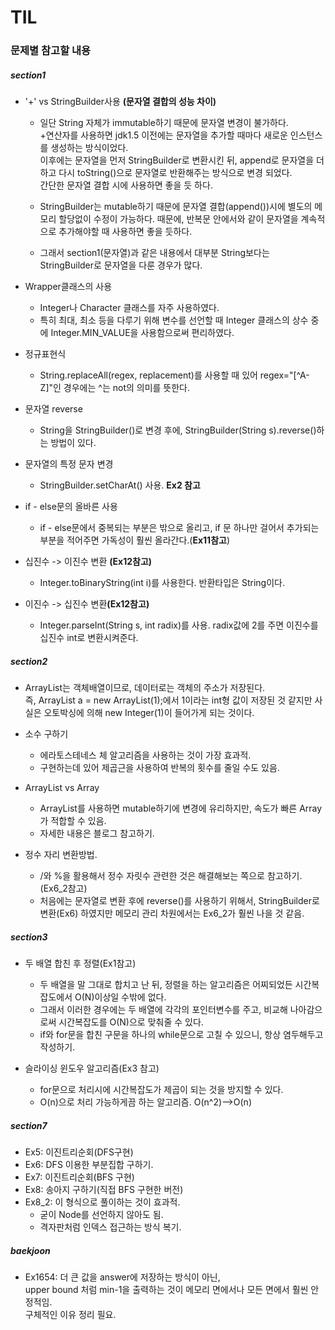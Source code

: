 # TIL

### 문제별 참고할 내용

##### section1


- '+' vs StringBuilder사용 <b>(문자열 결합의 성능 차이)</b>
  - 일단 String 자체가 immutable하기 때문에 문자열 변경이 불가하다.<br>
  +연산자를 사용하면 jdk1.5 이전에는 문자열을 추가할 때마다 새로운 인스턴스를 생성하는 방식이었다.
  <br>이후에는 문자열을 먼저 StringBuilder로 변환시킨 뒤, append로 문자열을 더하고 다시 toString()으로 문자열로 반환해주는 방식으로 변경 되었다.<br>
  간단한 문자열 결합 시에 사용하면 좋을 듯 하다.

  - StringBuilder는 mutable하기 때문에 문자열 결합(append())시에 별도의 메모리 할당없이 수정이 가능하다.
  때문에, 반복문 안에서와 같이 문자열을 계속적으로 추가해야할 때 사용하면 좋을 듯하다.
  
  - 그래서 section1(문자열)과 같은 내용에서 대부분 String보다는 StringBuilder로 문자열을 다룬 경우가 많다.
  
  
- Wrapper클래스의 사용
  - Integer나 Character 클래스를 자주 사용하였다.
  - 특히 최대, 최소 등을 다루기 위해 변수를 선언할 때 Integer 클래스의 상수 중에 Integer.MIN_VALUE을 사용함으로써 편리하였다.
  
- 정규표현식
  - String.replaceAll(regex, replacement)를 사용할 때 있어 regex="[^A-Z]"인 경우에는 ^는 not의 의미를 뜻한다.
  
- 문자열 reverse
  - String을 StringBuilder()로 변경 후에, StringBuilder(String s).reverse()하는 방법이 있다.

- 문자열의 특정 문자 변경
  - StringBuilder.setCharAt() 사용. <b>Ex2 참고</b>
  
- if - else문의 올바른 사용
  - if - else문에서 중복되는 부분은 밖으로 올리고, if 문 하나만 걸어서 추가되는 부분을 적어주면 가독성이 훨씬 올라간다.(<b>Ex11참고</b>)

- 십진수 -> 이진수 변환 <b>(Ex12참고)</b>
  - Integer.toBinaryString(int i)를 사용한다. 반환타입은 String이다.
  
- 이진수 -> 십진수 변환<b>(Ex12참고)</b>
  - Integer.parseInt(String s, int radix)를 사용. radix값에 2를 주면 이진수를 십진수 int로 변환시켜준다.


##### section2


- ArrayList는 객체배열이므로, 데이터로는 객체의 주소가 저장된다.<br>
  즉, ArrayList a = new ArrayList(1);에서 1이라는 int형 값이 저장된 것 같지만 사실은 오토박싱에 의해 new Integer(1)이 들어가게 되는 것이다.

- 소수 구하기
  - 에라토스테네스 체 알고리즘을 사용하는 것이 가장 효과적.
  - 구현하는데 있어 제곱근을 사용하여 반복의 횟수를 줄일 수도 있음.

- ArrayList vs Array
  - ArrayList를 사용하면 mutable하기에 변경에 유리하지만, 속도가 빠른 Array가 적합할 수 있음.
  - 자세한 내용은 블로그 참고하기.

- 정수 자리 변환방법.
  - /와 %을 활용해서 정수 자릿수 관련한 것은 해결해보는 쪽으로 참고하기.(Ex6_2참고)
  - 처음에는 문자열로 변환 후에 reverse()를 사용하기 위해서, StringBuilder로 변환(Ex6) 하였지만 메모리 관리 차원에서는 Ex6_2가 훨씬 나을 것 같음.

##### section3

- 두 배열 합친 후 정렬(Ex1참고)
  - 두 배열을 말 그대로 합치고 난 뒤, 정렬을 하는 알고리즘은 어찌되었든 시간복잡도에서 O(N)이상일 수밖에 없다.
  - 그래서 이러한 경우에는 두 배열에 각각의 포인터변수를 주고, 비교해 나아감으로써 시간복잡도를 O(N)으로 맞춰줄 수 있다.
  - if와 for문을 합친 구문을 하나의 while문으로 고칠 수 있으니, 항상 염두해두고 작성하기.


- 슬라이싱 윈도우 알고리즘(Ex3 참고)
  - for문으로 처리시에 시간복잡도가 제곱이 되는 것을 방지할 수 있다.
  - O(n)으로 처리 가능하게끔 하는 알고리즘. O(n^2)-->O(n)



##### section7
- Ex5: 이진트리순회(DFS구현)
- Ex6: DFS 이용한 부분집합 구하기.
- Ex7: 이진트리순회(BFS 구현)
- Ex8: 송아지 구하기(직접 BFS 구현한 버전)
- Ex8_2: 이 형식으로 풀이하는 것이 효과적.
  - 굳이 Node를 선언하지 않아도 됨.
  - 격자판처럼 인덱스 접근하는 방식 복기.



##### baekjoon
- Ex1654: 더 큰 값을 answer에 저장하는 방식이 아닌,<br> upper bound 처럼 min-1을 출력하는 것이 메모리 면에서나 모든 면에서 훨씬 안정적임.<br> 구체적인 이유 정리 필요.